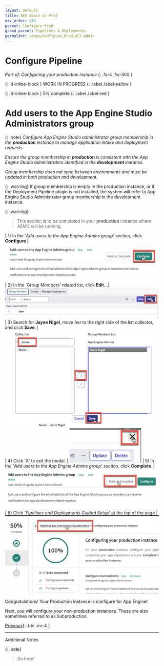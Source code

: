 ```yaml
---
layout: default
title: AES Admin in Prod
nav_order: 240
parent: Configure Prod
grand_parent: Pipelines & Deployments
permalink: /docs/Configure_Prod_AES_Admin
---
```


# Configure Pipeline
*Part of: Configuring your production instance*
{: .fs-4 .fw-300 }

{: .d-inline-block }
WORK IN PROGRESS
{: .label .label-yellow }

{: .d-inline-block }
5% complete
{: .label .label-red }


# Add users to the App Engine Studio Administrators group

{: .note}
*Configure App Engine Studio administrator group membership in the **production** instance to manage application intake and deployment requests.*

*Ensure the group membership in **production** is consistent with the App Engine Studio administrators identified in the **development** instance.*

*Group membership does not sync between environments and must be updated in both production and development.*

{: .warning}
If group membership is empty in the production instance, or if the Deployment Pipeline plugin is not installed, the system will refer to App Engine Studio Administrator group membership in the development instance.

{: .warning}
>This section is to be completed in your **production** instance where AEMC will be running.

| 1) In the '*Add users to the App Engine Admins group*' section, click **Configure** | ![](../assets/images/2023-03-12-20-57-36.png)
| 2) In the 'Group Members' related list, click **Edit...**| ![](../assets/images/2023-03-12-21-00-01.png)
| 3) Search for **Jayne Nigel**, move her to the right side of the list collector, and click **Save**. | ![](../assets/images/2023-03-12-21-05-49.png)
| 4) Click 'X' to exit the modal. | ![](../assets/images/2023-03-12-21-07-00.png)
| 5) In the '*Add users to the App Engine Admins group*' section, click **Complete** | ![](../assets/images/2023-03-12-21-07-42.png)
| 6) Click '*Pipelines and Deployments Guided Setup*' at the top of the page |![](../assets/images/2023-03-12-21-08-59.png)

Congratulations! Your Production instance is configure for App Engine!

Next, you will configure your non-production instances.  These are also sometimes referred to as Subproduction. 


[Previous][PREVIOUS]{: .btn .mr-4 }
<!-- [Next][NEXT]{: .btn .btn-purple }
-->

---
Additional Notes

{: .note}
> Go here!


[PREVIOUS]: ../docs/Configure_Prod_Pipeline
[NEXT]: ../190_App_Intake